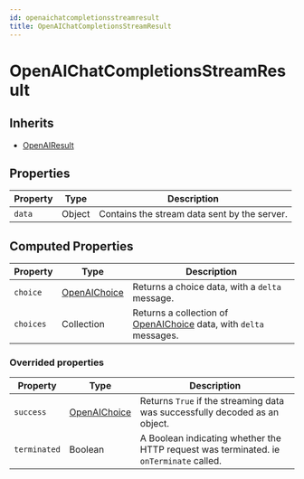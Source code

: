 ```yaml
---
id: openaichatcompletionsstreamresult
title: OpenAIChatCompletionsStreamResult
---
```


# OpenAIChatCompletionsStreamResult

## Inherits

- [OpenAIResult](OpenAIResult.md)
 
## Properties

| Property  | Type                         | Description                                      |
|-----------|------------------------------|--------------------------------------------------|
| `data`      | Object                     | Contains the stream data sent by the server.    |

## Computed Properties

| Property   | Type                                   | Description                                                         |
|------------|----------------------------------------|---------------------------------------------------------------------|
| `choice`   | [OpenAIChoice](OpenAIChoice.md) | Returns a choice data, with a `delta` message.                             |
| `choices`  | Collection  | Returns a collection of [OpenAIChoice](OpenAIChoice.md) data, with `delta` messages.           |

### Overrided properties

| Property     | Type                                   | Description                                                         |
|--------------|----------------------------------------|---------------------------------------------------------------------|
| `success`    | [OpenAIChoice](OpenAIChoice.md) | Returns `True` if the streaming data was successfully decoded as an object. |
| `terminated` | Boolean  | A Boolean indicating whether the HTTP request was terminated. ie `onTerminate` called.          |
